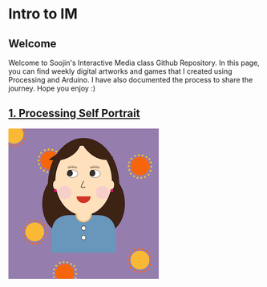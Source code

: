 # Intro to IM

## Welcome

Welcome to Soojin's Interactive Media class Github Repository. In this page, you can find weekly digital artworks and games that I created using Processing and Arduino. I have also documented the process to share the journey. Hope you enjoy :) 

## [1. Processing Self Portrait ](https://github.com/Soojin-Lee0819/IntrotoIM/tree/main/January26) 

![alt-text](images/soojinportrait.gif)

                                            
